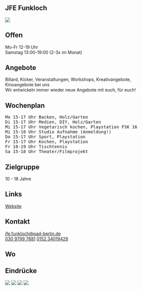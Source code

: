 ## JFE Funkloch
<img id="topmedia" src="images/Funkloch/Funkloch.png" />

## Offen
Mo-Fr 12-19 Uhr<br>
Samstag 13:00-19:00 (2-3x im Monat)

## Angebote
Billard, Kicker, Veranstaltungen, Workshops, Kreativangebote, Kinoangebote bei uns<br>
Wir entwickeln immer wieder neue Angebote mit euch, für euch! 

## Wochenplan
<pre id="weeklyschedule">
Mo 15-17 Uhr Backen, Holz/Garten
Di 15-17 Uhr Medien, DIY, Holz/Garten
Mi 15-17 Uhr Vegetarisch kochen, Playstation FSK 16
Mi 15-18 Uhr Studio Aufnahme (Anmeldung!)
Do 15-17 Uhr Sport, Playstation
Fr 15-17 Uhr Kochen, Playstation
Fr 18-19 Uhr Tischtennis
Sa 15-18 Uhr Theater/Filmprojekt
</pre>

## Zielgruppe
10 - 18 Jahre

## Links
<a class="external_link" href="https://www.pad-berlin.de/jugendarbeit-praevention-und-qualifikation/jfe-funkloch">Website</a>

## Kontakt
[jfe.funkloch@pad-berlin.de](mailto:jfe.funkloch@pad-berlin.de)<br>
<a href="tel:+3097997881">030 9799 7881</a>
<a href="tel:+15234019429">0152 34019429</a>

## Wo
<div id="gmap"></div>
<script>window.onload = showMap('Malchower Weg 48, 13053 Berlin', 0, 'gmap_mini')</script>

## Eindrücke
<div class="mediacontainer">
  <img src="images/Funkloch/1.jpg" />
  <img src="images/Funkloch/2.jpg" />
  <img src="images/Funkloch/3.jpg" />
  <img src="images/Funkloch/4.jpg" />
</div>
